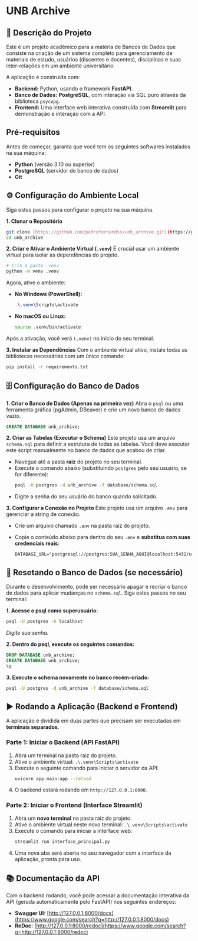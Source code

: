 # UNB Archive

## 📝 Descrição do Projeto

Este é um projeto acadêmico para a matéria de Bancos de Dados que consiste na criação de um sistema completo para gerenciamento de materiais de estudo, usuários (discentes e docentes), disciplinas e suas inter-relações em um ambiente universitário.

A aplicação é construída com:
* **Backend:** Python, usando o framework **FastAPI**.
* **Banco de Dados:** **PostgreSQL**, com interação via SQL puro através da biblioteca `psycopg`.
* **Frontend:** Uma interface web interativa construída com **Streamlit** para demonstração e interação com a API.

## Pré-requisitos

Antes de começar, garanta que você tem os seguintes softwares instalados na sua máquina:

* **Python** (versão 3.10 ou superior)
* **PostgreSQL** (servidor de banco de dados)
* **Git**

## ⚙️ Configuração do Ambiente Local

Siga estes passos para configurar o projeto na sua máquina.

**1. Clonar o Repositório**
```bash
git clone [https://github.com/pedrofernandss/unb_archive.git](https://github.com/pedrofernandss/unb_archive.git)
cd unb_archive
````

**2. Criar e Ativar o Ambiente Virtual (`.venv`)**
É crucial usar um ambiente virtual para isolar as dependências do projeto.

```bash
# Cria a pasta .venv
python -m venv .venv
```

Agora, ative o ambiente:

  * **No Windows (PowerShell):**
    ```powershell
    .\.venv\Scripts\activate
    ```
  * **No macOS ou Linux:**
    ```bash
    source .venv/bin/activate
    ```

Após a ativação, você verá `(.venv)` no início do seu terminal.

**3. Instalar as Dependências**
Com o ambiente virtual ativo, instale todas as bibliotecas necessárias com um único comando:

```bash
pip install -r requirements.txt
```

## 🗄️ Configuração do Banco de Dados

**1. Criar o Banco de Dados (Apenas na primeira vez)**
Abra o `psql` ou uma ferramenta gráfica (pgAdmin, DBeaver) e crie um novo banco de dados vazio.

```sql
CREATE DATABASE unb_archive;
```

**2. Criar as Tabelas (Executar o Schema)**
Este projeto usa um arquivo `schema.sql` para definir a estrutura de todas as tabelas. Você deve executar este script manualmente no banco de dados que acabou de criar.

  * Navegue até a pasta **raiz** do projeto no seu terminal.
  * Execute o comando abaixo (substituindo `postgres` pelo seu usuário, se for diferente):
    ```bash
    psql -U postgres -d unb_archive -f database/schema.sql
    ```
  * Digite a senha do seu usuário do banco quando solicitado.

**3. Configurar a Conexão no Projeto**
Este projeto usa um arquivo `.env` para gerenciar a string de conexão.

  * Crie um arquivo chamado `.env` na pasta raiz do projeto.

  * Copie o conteúdo abaixo para dentro do seu `.env` e **substitua com suas credenciais reais**:

    ```env
    DATABASE_URL="postgresql://postgres:SUA_SENHA_AQUI@localhost:5432/unb_archive"
    ```

## 🔄 Resetando o Banco de Dados (se necessário)

Durante o desenvolvimento, pode ser necessário apagar e recriar o banco de dados para aplicar mudanças no `schema.sql`. Siga estes passos no seu terminal:

**1. Acesse o psql como superusuário:**

```bash
psql -U postgres -h localhost
```

*Digite sua senha.*

**2. Dentro do psql, execute os seguintes comandos:**

```sql
DROP DATABASE unb_archive;
CREATE DATABASE unb_archive;
\q
```

**3. Execute o schema novamente no banco recém-criado:**

```bash
psql -U postgres -d unb_archive -f database/schema.sql
```

## ▶️ Rodando a Aplicação (Backend e Frontend)

A aplicação é dividida em duas partes que precisam ser executadas em **terminais separados**.

### Parte 1: Iniciar o Backend (API FastAPI)

1.  Abra um terminal na pasta raiz do projeto.
2.  Ative o ambiente virtual: `.\.venv\Scripts\activate`
3.  Execute o seguinte comando para iniciar o servidor da API:
    ```bash
    uvicorn app.main:app --reload
    ```
4.  O backend estará rodando em `http://127.0.0.1:8000`.

### Parte 2: Iniciar o Frontend (Interface Streamlit)

1.  Abra um **novo terminal** na pasta raiz do projeto.
2.  Ative o ambiente virtual neste novo terminal: `.\.venv\Scripts\activate`
3.  Execute o comando para iniciar a interface web:
    ```bash
    streamlit run interface_principal.py
    ```
4.  Uma nova aba será aberta no seu navegador com a interface da aplicação, pronta para uso.

## 📚 Documentação da API

Com o backend rodando, você pode acessar a documentação interativa da API (gerada automaticamente pelo FastAPI) nos seguintes endereços:

  * **Swagger UI:** [http://127.0.0.1:8000/docs](https://www.google.com/search?q=http://127.0.0.1:8000/docs)
  * **ReDoc:** [http://127.0.0.1:8000/redoc](https://www.google.com/search?q=http://127.0.0.1:8000/redoc)
